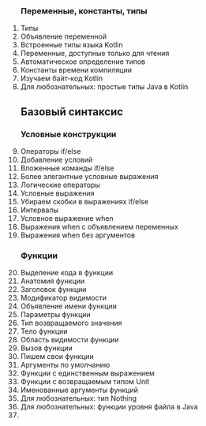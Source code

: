<ol>
  <h3>Переменные, константы, типы</h3>
    <li>Типы</li>
    <li>Объявление переменной</li>
    <li>Встроенные типы языка Kotlin</li>
    <li>Переменные, доступные только для чтения</li>
    <li>Автоматическое определение типов</li>
    <li>Константы времени компиляции</li>
    <li>Изучаем байт-код Kotlin</li>
    <li>Для любознательных: простые типы Java в Kotlin</li>
  
<h2>Базовый синтаксис</h2>
  <h3>Условные конструкции</h3>
    <li>Операторы if/else</li>
    <li>Добавление условий</li>
    <li>Вложенные команды if/else</li>
    <li>Более элегантные условные выражения</li>
    <li>Логические операторы</li>
    <li>Условные выражения</li>
    <li>Убираем скобки в выражениях if/else</li>
    <li>Интервалы</li>
    <li>Условное выражение when</li>
    <li>Выражения when c объявлением переменных</li>
    <li>Выражения when без аргументов</li>
    
  <h3>Функции</h3>
    <li>Выделение кода в функции</li>
    <li>Анатомия функции</li>
    <li>Заголовок функции</li>
    <li>Модификатор видимости</li>
    <li>Объявление имени функции</li>
    <li>Параметры функции</li>
    <li>Тип возвращаемого значения</li>
    <li>Тело функции</li>
    <li>Область видимости функции</li>
    <li>Вызов функции</li>
    <li>Пишем свои функции</li>
    <li>Аргументы по умолчанию</li>
    <li>Функции с единственным выражением</li>
    <li>Функции с возвращаемым типом Unit</li>
    <li>Именованные аргументы функций</li>
    <li>Для любознательных: тип Nothing</li>
    <li>Для любознательных: функции уровня файла в Java</li>
    <li></li>



</ol>
